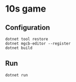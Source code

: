 # 10s game

## Configuration

```
dotnet tool restore
dotnet mgcb-editor --register
dotnet build
```

## Run

```
dotnet run
```
